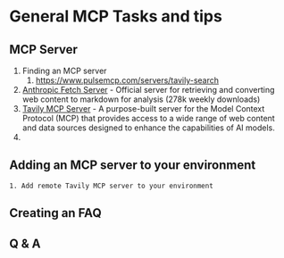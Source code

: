 # General MCP Tasks and tips

## MCP Server 

1. Finding an MCP server
    1. https://www.pulsemcp.com/servers/tavily-search
1. [Anthropic Fetch Server](https://github.com/modelcontextprotocol/servers/tree/HEAD/src/fetch) - Official server for retrieving and converting web content to markdown for analysis (278k weekly downloads)
1. [Tavily MCP Server](https://docs.tavily.com/documentation/mcp) - A purpose-built server for the Model Context Protocol (MCP) that provides access to a wide range of web content and data sources designed to enhance the capabilities of AI models.
1. 
## Adding an MCP server to your environment
    1. Add remote Tavily MCP server to your environment

## Creating an FAQ

## Q & A
